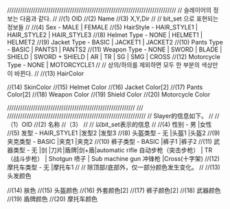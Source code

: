 //////////////////////////////////////////////////////////////////////////////
// 슬레이어의 정보는 다음과 같다. 
//
//(1) OID 
//(2) Name 
//(3) X,Y,Dir 
//
// bit_set 으로 표현되는 정보들
//
//(4) Sex - MALE | FEMALE 
//(5) HairStyle - HAIR_STYLE1 | HAIR_STYLE2 | HAIR_STYLE3 
//(8) Helmet Type - NONE | HELMET1 | HELMET2
//(9) Jacket Type - BASIC | JACKET1 | JACKET2 
//(10) Pants Type - BASIC | PANTS1 | PANTS2 
//(11) Weapon Type - NONE | SWORD | BLADE | SHIELD | SWORD + SHIELD | AR | TR | SG | SMG | CROSS 
//(12) Motorcycle Type - NONE | MOTORCYCLE1 
//
// 상의/하의를 제외하면 모두 한 부분의 색상만이 바뀐다.
//
//(13) HairColor 

//(14) SkinColor 
//(15) Helmet Color 
//(16) Jacket Color[2] 
//(17) Pants Color[2] 
//(18) Weapon Color 
//(19) Shield Color 
//(20) Motorcycle Color 


/////////////////////////////////////////////////////////// /// ////////////////////////////////////////////////////////////////
// Slayer的信息如下。
//
//（1）OID
//(2) 名称
//（3）
//
// 以bit_set表示的信息
//
//(4) 性别 - 男 |女性
//(5) 发型 - HAIR_STYLE1 |发型2 |发型3
//(8) 头盔类型 - 无 |头盔1 |头盔2
//(9) 夹克类型 - BASIC |夹克1 |夹克2
//(10) 裤子类型 - BASIC |裤子1 |裤子2
//(11) 武器类型 - 无 |剑 |刀片|盾牌|剑+盾|automatic rifle 自动步枪（突击步枪） | TR（战斗步枪） | Shotgun 喷子 | Sub machine gun 冲锋枪 |Cross(十字架)
//(12) 摩托车类型 - 无 |摩托车1
//
// 除顶部/底部外，仅一部分颜色发生变化。
//
//(13) 头发颜色

//(14) 肤色
//(15) 头盔颜色
//(16) 外套颜色[2]
//(17) 裤子颜色[2]
//(18) 武器颜色
//(19) 盾牌颜色
//(20) 摩托车颜色